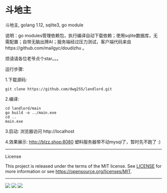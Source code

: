 # 斗地主
斗地主, golang 1.12, sqlite3, go module

说明：go modules管理依赖包，执行编译自动下载依赖；使用sqlite数据库，无需配置；自带无脑出牌AI；服务端经过压力测试，客户端代码来自https://github.com/mailgyc/doudizhu 。

烦请请各位老爷点个star。。。


运行步骤:

1.下载源码:

    git clone https://github.com/dwg255/landlord.git

2.编译:
    
    cd landlord/main
    go build -o ../main.exe
    cd ..
    main.exe

3.启动:
    浏览器访问 http://localhost

4.效果展示:
http://blzz.shop:8080
塑料服务器带不动mysql了，暂时先不跑了 :)


---

License

This project is released under the terms of the MIT license. See [LICENSE](LICENSE) for more
information or see https://opensource.org/licenses/MIT.
   
   
---

![](https://raw.githubusercontent.com/dwg255/landlord/master/static/1.png)
![](https://raw.githubusercontent.com/dwg255/landlord/master/static/2.png)
![](https://raw.githubusercontent.com/dwg255/landlord/master/static/3.png)
